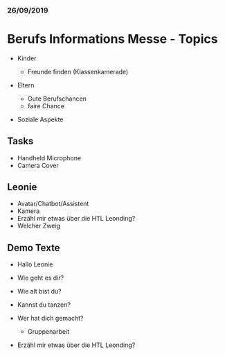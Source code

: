 ### 26/09/2019

# Berufs Informations Messe - Topics

- Kinder
  
  - Freunde finden (Klassenkamerade)
  
- Eltern
  - Gute Berufschancen
  - faire Chance
  
- Soziale Aspekte

  

## Tasks

- Handheld Microphone
- Camera Cover

## Leonie

- Avatar/Chatbot/Assistent
- Kamera
- Erz&auml;hl mir etwas &uuml;ber die HTL Leonding?
- Welcher Zweig

## Demo Texte

- Hallo Leonie
- Wie geht es dir?
- Wie alt bist du?
- Kannst du tanzen?

- Wer hat dich gemacht?
  - Gruppenarbeit
- Erz&auml;hl mir etwas &uuml;ber die HTL Leonding?
